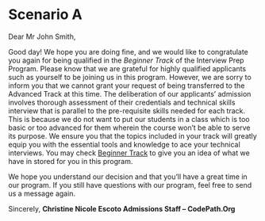 # Scenario A
Dear Mr John Smith, 

Good day!
We hope you are doing fine, and we would like to congratulate you again for being qualified in the *Beginner Track* of the Interview Prep Program. Please know that we are grateful for highly qualified applicants such as yourself to be joining us in this program. However, we are sorry to inform you that we cannot grant your request of being transferred to the Advanced Track at this time. The deliberation of our applicants’ admission involves thorough assessment of their credentials and technical skills interview that is parallel to the pre-requisite skills needed for each track. This is because we do not want to put our students in a class which is too basic or too advanced for them wherein the course won’t be able to serve its purpose. We ensure you that the topics included in your track will greatly equip you with the essential tools and knowledge to ace your technical interviews. You may check [Beginner Track](https://courses.codepath.org/snippets/intermediate_software_eng/overview) to give you an idea of what we have in stored for you in this program. 


We hope you understand our decision and that you’ll have a great time in our program. If you still have questions with our program, feel free to send us a message again.

Sincerely, 
**Christine Nicole Escoto
Admissions Staff – CodePath.Org**

